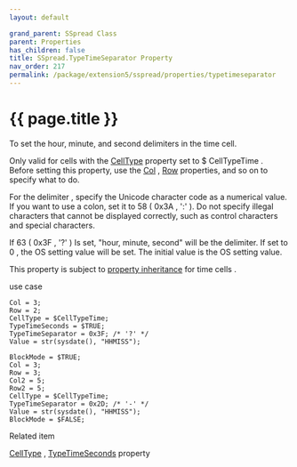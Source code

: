 ```yaml
---
layout: default

grand_parent: SSpread Class
parent: Properties
has_children: false
title: SSpread.TypeTimeSeparator Property
nav_order: 217
permalink: /package/extension5/sspread/properties/typetimeseparator
---
```

# {{ page.title }}

 To set the hour, minute, and second delimiters in the time cell.

Only valid for cells with the 
<a href="/package/extension5/sspread/properties/celltype">CellType</a> property set to $ CellTypeTime .
Before setting this property, use the <a href="/package/extension5/sspread/properties/col">Col</a> , <a href="/package/extension5/sspread/properties/row">Row</a> properties, and so on to specify what to do.

For the delimiter , specify the Unicode character code as a numerical value. If you want to use a colon, set it to 58 ( 0x3A , ':' ).
Do not specify illegal characters that cannot be displayed correctly, such as control characters and special characters.

If 63 ( 0x3F , '?' ) Is set, "hour, minute, second" will be the delimiter. If set to 0 , the OS setting value will be set.
The initial value is the OS setting value.

This property is subject to <a href="/package/extension5/sspread/properties/celltype#property-inheritance-for-each-cell-data-type ">property inheritance</a> for time cells .

use case
```
Col = 3;
Row = 2;
CellType = $CellTypeTime;
TypeTimeSeconds = $TRUE;
TypeTimeSeparator = 0x3F; /* '?' */
Value = str(sysdate(), "HHMISS");
 
BlockMode = $TRUE;
Col = 3;
Row = 3;
Col2 = 5;
Row2 = 5;
CellType = $CellTypeTime;
TypeTimeSeparator = 0x2D; /* '-' */
Value = str(sysdate(), "HHMISS");
BlockMode = $FALSE;
```

Related item

<a href="/package/extension5/sspread/properties/celltype">CellType</a> , <a href="/package/extension5/sspread/properties/typetimeseconds">TypeTimeSeconds</a> property